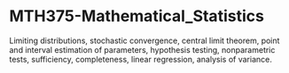 # MTH375-Mathematical_Statistics

Limiting distributions, stochastic convergence, central limit theorem, point and interval estimation of parameters, hypothesis testing, nonparametric tests, sufficiency, completeness,
linear regression, analysis of variance. 
